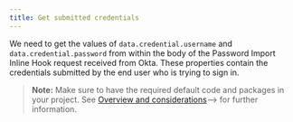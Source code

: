 ```yaml
---
title: Get submitted credentials
---
```


We need to get the values of `data.credential.username` and `data.credential.password` from within the body of the Password Import Inline Hook request received from Okta. These properties contain the credentials submitted by the end user who is trying to sign in.

> **Note:** Make sure to have the required default code and packages in your project. See [Overview and considerations](/docs/guides/common-hook-set-up-steps)--> for further information.

<StackSnippet snippet="request"/>

<NextSectionLink/>

